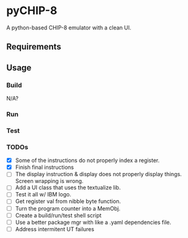 # pyCHIP-8

A python-based CHIP-8 emulator with a clean UI. 

## Requirements

## Usage

### Build
N/A?

### Run

### Test

### TODOs
- [X] Some of the instructions do not properly index a register.
- [X] Finish final instructions
- [ ] The display instruction & display does not properly display things. Screen wrapping is wrong.
- [ ] Add a UI class that uses the textualize lib.
- [ ] Test it all w/ IBM logo.
- [ ] Get register val from nibble byte function.
- [ ] Turn the program counter into a MemObj.
- [ ] Create a build/run/test shell script
- [ ] Use a better package mgr with like a .yaml dependencies file.
- [ ] Address intermitent UT failures
